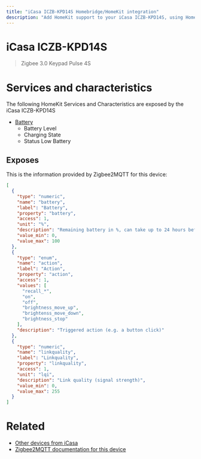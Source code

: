 ```yaml
---
title: "iCasa ICZB-KPD14S Homebridge/HomeKit integration"
description: "Add HomeKit support to your iCasa ICZB-KPD14S, using Homebridge, Zigbee2MQTT and homebridge-z2m."
---
```

<!---
This file has been GENERATED using src/docgen/docgen.ts
DO NOT EDIT THIS FILE MANUALLY!
-->
# iCasa ICZB-KPD14S
> Zigbee 3.0 Keypad Pulse 4S


# Services and characteristics
The following HomeKit Services and Characteristics are exposed by
the iCasa ICZB-KPD14S

* [Battery](../../battery.md)
  * Battery Level
  * Charging State
  * Status Low Battery



## Exposes

This is the information provided by Zigbee2MQTT for this device:

```json
[
  {
    "type": "numeric",
    "name": "battery",
    "label": "Battery",
    "property": "battery",
    "access": 1,
    "unit": "%",
    "description": "Remaining battery in %, can take up to 24 hours before reported.",
    "value_min": 0,
    "value_max": 100
  },
  {
    "type": "enum",
    "name": "action",
    "label": "Action",
    "property": "action",
    "access": 1,
    "values": [
      "recall_*",
      "on",
      "off",
      "brightness_move_up",
      "brightenss_move_down",
      "brightness_stop"
    ],
    "description": "Triggered action (e.g. a button click)"
  },
  {
    "type": "numeric",
    "name": "linkquality",
    "label": "Linkquality",
    "property": "linkquality",
    "access": 1,
    "unit": "lqi",
    "description": "Link quality (signal strength)",
    "value_min": 0,
    "value_max": 255
  }
]
```

# Related
* [Other devices from iCasa](../index.md#icasa)
* [Zigbee2MQTT documentation for this device](https://www.zigbee2mqtt.io/devices/ICZB-KPD14S.html)